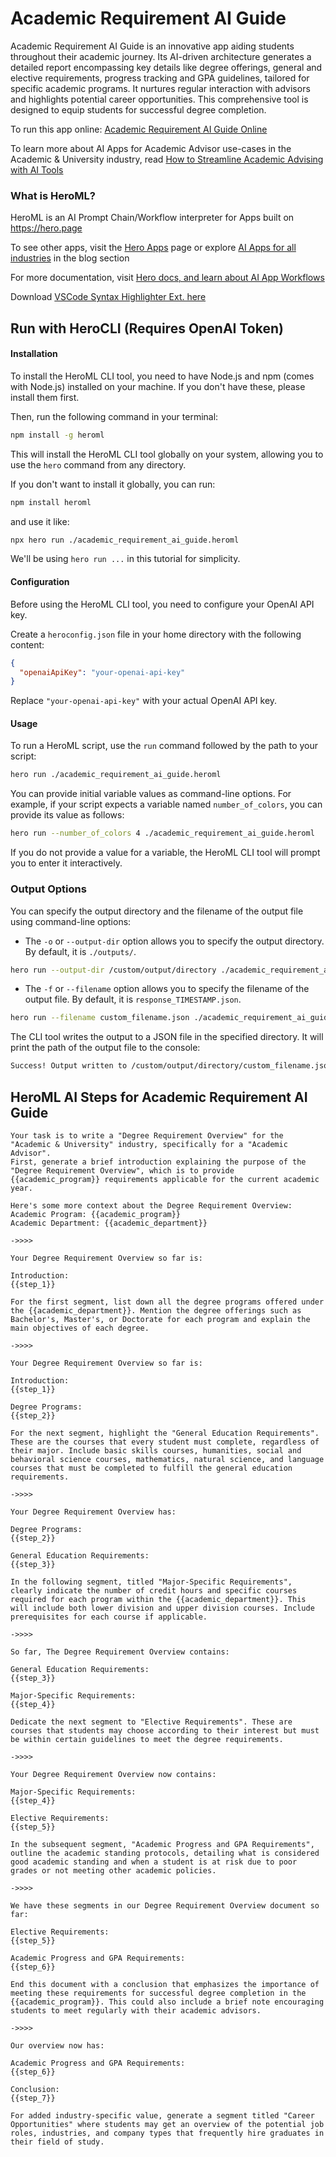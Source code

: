 # Academic Requirement AI Guide

Academic Requirement AI Guide is an innovative app aiding students throughout their academic journey. Its AI-driven architecture generates a detailed report encompassing key details like degree offerings, general and elective requirements, progress tracking and GPA guidelines, tailored for specific academic programs. It nurtures regular interaction with advisors and highlights potential career opportunities. This comprehensive tool is designed to equip students for successful degree completion.

To run this app online: [Academic Requirement AI Guide Online](https://hero.page/app/academic-requirement-ai-guide-ai-powered-comprehensive-academic-guide/W1aHQunWMg2cz9mtfqLE)

To learn more about AI Apps for Academic Advisor use-cases in the Academic & University industry, read [How to Streamline Academic Advising with AI Tools](https://hero.page/blog/academic-and-university/academic-advisor/how-to-streamline-academic-advising-with-ai-tools/170708)

### What is HeroML?
HeroML is an AI Prompt Chain/Workflow interpreter for Apps built on https://hero.page 

To see other apps, visit the [Hero Apps](https://hero.page/apps) page or explore [AI Apps for all industries](https://hero.page/blog) in the blog section

For more documentation, visit [Hero docs, and learn about AI App Workflows](https://hero.page/tutorials/introduction-to-heroml)

Download [VSCode Syntax Highlighter Ext. here](https://marketplace.visualstudio.com/items?itemName=hero-page.heroml)

## Run with HeroCLI (Requires OpenAI Token)

#### Installation

To install the HeroML CLI tool, you need to have Node.js and npm (comes with Node.js) installed on your machine. If you don't have these, please install them first. 

Then, run the following command in your terminal:

```bash
npm install -g heroml
```

This will install the HeroML CLI tool globally on your system, allowing you to use the `hero` command from any directory.

If you don't want to install it globally, you can run:

```bash
npm install heroml
```

and use it like:

```bash
npx hero run ./academic_requirement_ai_guide.heroml
```

We'll be using `hero run ...` in this tutorial for simplicity.

#### Configuration

Before using the HeroML CLI tool, you need to configure your OpenAI API key. 

Create a `heroconfig.json` file in your home directory with the following content:

```json
{
  "openaiApiKey": "your-openai-api-key"
}
```

Replace `"your-openai-api-key"` with your actual OpenAI API key.

#### Usage

To run a HeroML script, use the `run` command followed by the path to your script:

```bash
hero run ./academic_requirement_ai_guide.heroml
```

You can provide initial variable values as command-line options. For example, if your script expects a variable named `number_of_colors`, you can provide its value as follows:

```bash
hero run --number_of_colors 4 ./academic_requirement_ai_guide.heroml
```

If you do not provide a value for a variable, the HeroML CLI tool will prompt you to enter it interactively.

### Output Options

You can specify the output directory and the filename of the output file using command-line options:

- The `-o` or `--output-dir` option allows you to specify the output directory. By default, it is `./outputs/`.

```bash
hero run --output-dir /custom/output/directory ./academic_requirement_ai_guide.heroml
```

- The `-f` or `--filename` option allows you to specify the filename of the output file. By default, it is `response_TIMESTAMP.json`.

```bash
hero run --filename custom_filename.json ./academic_requirement_ai_guide.heroml
```

The CLI tool writes the output to a JSON file in the specified directory. It will print the path of the output file to the console:

```bash
Success! Output written to /custom/output/directory/custom_filename.json
```


## HeroML AI Steps for Academic Requirement AI Guide
```
Your task is to write a "Degree Requirement Overview" for the "Academic & University" industry, specifically for a "Academic Advisor". 
First, generate a brief introduction explaining the purpose of the "Degree Requirement Overview", which is to provide {{academic_program}} requirements applicable for the current academic year.

Here's some more context about the Degree Requirement Overview:
Academic Program: {{academic_program}}
Academic Department: {{academic_department}}

->>>>

Your Degree Requirement Overview so far is:

Introduction:
{{step_1}}

For the first segment, list down all the degree programs offered under the {{academic_department}}. Mention the degree offerings such as Bachelor's, Master's, or Doctorate for each program and explain the main objectives of each degree.

->>>>

Your Degree Requirement Overview so far is:

Introduction:
{{step_1}}

Degree Programs:
{{step_2}}

For the next segment, highlight the "General Education Requirements". These are the courses that every student must complete, regardless of their major. Include basic skills courses, humanities, social and behavioral science courses, mathematics, natural science, and language courses that must be completed to fulfill the general education requirements.

->>>>

Your Degree Requirement Overview has:

Degree Programs:
{{step_2}}

General Education Requirements:
{{step_3}}

In the following segment, titled "Major-Specific Requirements", clearly indicate the number of credit hours and specific courses required for each program within the {{academic_department}}. This will include both lower division and upper division courses. Include prerequisites for each course if applicable.

->>>>

So far, The Degree Requirement Overview contains:

General Education Requirements:
{{step_3}}

Major-Specific Requirements:
{{step_4}}

Dedicate the next segment to "Elective Requirements". These are courses that students may choose according to their interest but must be within certain guidelines to meet the degree requirements.

->>>>

Your Degree Requirement Overview now contains:

Major-Specific Requirements:
{{step_4}}

Elective Requirements:
{{step_5}}

In the subsequent segment, "Academic Progress and GPA Requirements", outline the academic standing protocols, detailing what is considered good academic standing and when a student is at risk due to poor grades or not meeting other academic policies.

->>>>

We have these segments in our Degree Requirement Overview document so far:

Elective Requirements:
{{step_5}}

Academic Progress and GPA Requirements:
{{step_6}}

End this document with a conclusion that emphasizes the importance of meeting these requirements for successful degree completion in the {{academic_program}}. This could also include a brief note encouraging students to meet regularly with their academic advisors.

->>>>

Our overview now has:

Academic Progress and GPA Requirements:
{{step_6}}

Conclusion:
{{step_7}}

For added industry-specific value, generate a segment titled "Career Opportunities" where students may get an overview of the potential job roles, industries, and company types that frequently hire graduates in their field of study.


```

